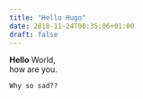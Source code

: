 ```yaml
---
title: "Hello Hugo"
date: 2018-11-24T00:35:06+01:00
draft: false
---
```


**Hello** World,\
how are you.
 
```
Why so sad??
```